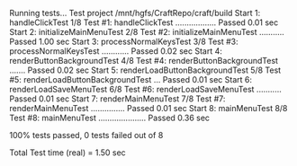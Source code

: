 Running tests...
Test project /mnt/hgfs/CraftRepo/craft/build
    Start 1: handleClickTest
1/8 Test #1: handleClickTest ..................   Passed    0.01 sec
    Start 2: initializeMainMenuTest
2/8 Test #2: initializeMainMenuTest ...........   Passed    1.00 sec
    Start 3: processNormalKeysTest
3/8 Test #3: processNormalKeysTest ............   Passed    0.02 sec
    Start 4: renderButtonBackgroundTest
4/8 Test #4: renderButtonBackgroundTest .......   Passed    0.02 sec
    Start 5: renderLoadButtonBackgroundTest
5/8 Test #5: renderLoadButtonBackgroundTest ...   Passed    0.01 sec
    Start 6: renderLoadSaveMenuTest
6/8 Test #6: renderLoadSaveMenuTest ...........   Passed    0.01 sec
    Start 7: renderMainMenuTest
7/8 Test #7: renderMainMenuTest ...............   Passed    0.01 sec
    Start 8: mainMenuTest
8/8 Test #8: mainMenuTest .....................   Passed    0.36 sec

100% tests passed, 0 tests failed out of 8

Total Test time (real) =   1.50 sec
